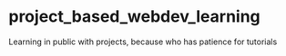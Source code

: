 # project_based_webdev_learning
Learning in public with projects, because who has patience for tutorials
